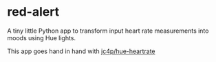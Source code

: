 # red-alert

A tiny little Python app to transform input heart rate measurements into moods using Hue lights.

This app goes hand in hand with [jc4p/hue-heartrate](https://github.com/jc4p/hue-heartrate)
